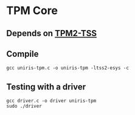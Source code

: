 # TPM Core
## Depends on [TPM2-TSS](https://github.com/tpm2-software/tpm2-tss)

## Compile
```console
gcc uniris-tpm.c -o uniris-tpm -ltss2-esys -c
```

## Testing with a driver
```console
gcc driver.c -o driver uniris-tpm
sudo ./driver
```